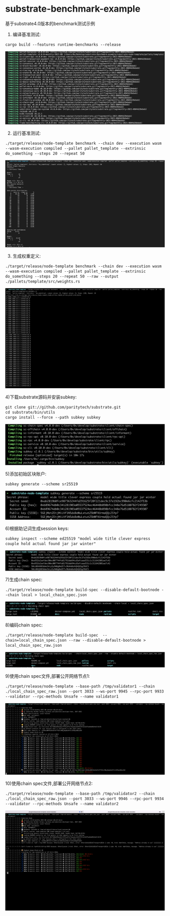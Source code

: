 # substrate-benchmark-example
基于substrate4.0版本的benchmark测试示例
1) 编译基准测试:
```shell
cargo build --features runtime-benchmarks --release
```  
![Image text](./result/1.png)  

2) 运行基准测试:
```
./target/release/node-template benchmark --chain dev --execution wasm --wasm-execution compiled --pallet pallet_template --extrinsic do_something --steps 20 --repeat 50 
```  
![Image text](./result/2.png)  

3) 生成权重定义:
```
./target/release/node-template benchmark --chain dev --execution wasm --wasm-execution compiled --pallet pallet_template --extrinsic do_something --steps 20 --repeat 50 --raw --output ./pallets/template/src/weights.rs
```  
![Image text](./result/3.png)  

4)下载substrate源码并安装subkey:
```
git clone git://github.com/paritytech/substrate.git
cd substrate/bin/utils
cargo install --force --path subkey subkey
```  
![Image text](./result/4.png)  

5)添加初始区块账户:
```
subkey generate --scheme sr25519
```  
![Image text](./result/5.png)  

6)根据助记词生成session keys:
```
subkey inspect --scheme ed25519 "model wide title clever express couple hold actual found jar jar winter"
```  
![Image text](./result/6.png)  

7)生成chain spec:
```
./target/release/node-template build-spec --disable-default-bootnode --chain local > local_chain_spec.json
```  
![Image text](./result/7.png)  

8)编码chain spec:
```
./target/release/node-template build-spec  --chain=local_chain_spec.json --raw --disable-default-bootnode > local_chain_spec_raw.json
```  
![Image text](./result/8.png)  

9)使用chain spec文件,部署公开网络节点1:
```
./target/release/node-template --base-path /tmp/validator1 --chain ./local_chain_spec_raw.json --port 3033 --ws-port 9945 --rpc-port 9933  --validator --rpc-methods Unsafe --name validator1
```  

![Image text](./result/9.png)  

10)使用chain spec文件,部署公开网络节点2:
```
./target/release/node-template --base-path /tmp/validator2 --chain ./local_chain_spec_raw.json --port 3033 --ws-port 9946 --rpc-port 9934  --validator --rpc-methods Unsafe --name validator2
```  

![Image text](./result/10.png)  

